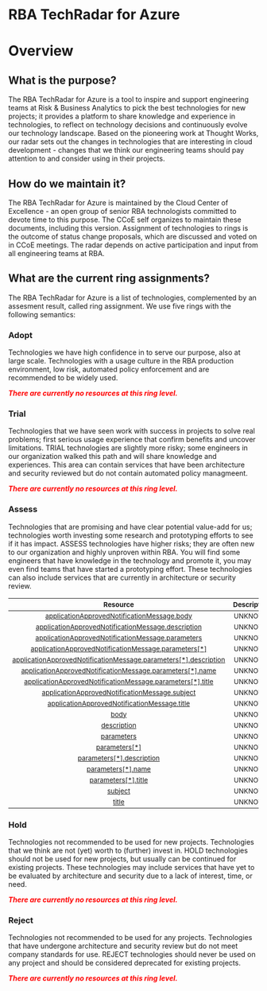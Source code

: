 
RBA TechRadar for Azure
=======================

# Overview

## What is the purpose?


The RBA TechRadar for Azure is a tool to inspire and support engineering teams at Risk & Business Analytics to pick the best technologies for new projects; it provides a platform to share knowledge and experience in technologies, to reflect on technology decisions and continuously evolve our technology landscape.  Based on the pioneering work at Thought Works, our radar sets out the changes in technologies that are interesting in cloud development - changes that we think our engineering teams should pay attention to and consider using in their projects.
## How do we maintain it?


The RBA TechRadar for Azure is maintained by the Cloud Center of Excellence - an open group of senior RBA technologists committed to devote time to this purpose.  The CCoE self organizes to maintain these documents, including this version.  Assignment of technologies to rings is the outcome of status change proposals, which are discussed and voted on in CCoE meetings.  The radar depends on active participation and input from all engineering teams at RBA.
## What are the current ring assignments?


The RBA TechRadar for Azure is a list of technologies, complemented by an assesment result, called ring assignment.  We use five rings with the following semantics:
### Adopt


Technologies we have high confidence in to serve our purpose, also at large scale.  Technologies with a usage culture in the RBA production environment, low risk, automated policy enforcement and are recommended to be widely used.  
  
***<font color="red"> There are currently no resources at this ring level. </font>***
### Trial


Technologies that we have seen work with success in projects to solve real problems;  first serious usage experience that confirm benefits and uncover limitations.  TRIAL technologies are slightly more risky; some engineers in our organization walked this path and will share knowledge and experiences.  This area can contain services that have been architecture and security reviewed but do not contain automated policy managmeent.  
  
***<font color="red"> There are currently no resources at this ring level. </font>***
### Assess


Technologies that are promising and have clear potential value-add for us; technologies worth investing some research and prototyping efforts to see if it has impact.  ASSESS technologies have higher risks;  they are often new to our organization and highly unproven within RBA.  You will find some engineers that have knowledge in the technology and promote it, you may even find teams that have started a prototyping effort.  These technologies can also include services that are currently in architecture or security review.  

|<sub>Resource</sub>|<sub>Description</sub>|<sub>Type</sub>|<sub>Status</sub>|
| :---: | :---: | :---: | :---: |
|<sub>[applicationApprovedNotificationMessage.body](https://github.com/openrba/python-azure-techradar/tree/master/Microsoft.ApiManagement/service/templates/applicationApprovedNotificationMessage.body)</sub>|<sub>UNKNOWN</sub>|<sub>UNKNOWN</sub>|<sub>ASSESS</sub>|
|<sub>[applicationApprovedNotificationMessage.description](https://github.com/openrba/python-azure-techradar/tree/master/Microsoft.ApiManagement/service/templates/applicationApprovedNotificationMessage.description)</sub>|<sub>UNKNOWN</sub>|<sub>UNKNOWN</sub>|<sub>ASSESS</sub>|
|<sub>[applicationApprovedNotificationMessage.parameters](https://github.com/openrba/python-azure-techradar/tree/master/Microsoft.ApiManagement/service/templates/applicationApprovedNotificationMessage.parameters)</sub>|<sub>UNKNOWN</sub>|<sub>UNKNOWN</sub>|<sub>ASSESS</sub>|
|<sub>[applicationApprovedNotificationMessage.parameters[*]](https://github.com/openrba/python-azure-techradar/tree/master/Microsoft.ApiManagement/service/templates/applicationApprovedNotificationMessage.parameters[*])</sub>|<sub>UNKNOWN</sub>|<sub>UNKNOWN</sub>|<sub>ASSESS</sub>|
|<sub>[applicationApprovedNotificationMessage.parameters[*].description](https://github.com/openrba/python-azure-techradar/tree/master/Microsoft.ApiManagement/service/templates/applicationApprovedNotificationMessage.parameters[*].description)</sub>|<sub>UNKNOWN</sub>|<sub>UNKNOWN</sub>|<sub>ASSESS</sub>|
|<sub>[applicationApprovedNotificationMessage.parameters[*].name](https://github.com/openrba/python-azure-techradar/tree/master/Microsoft.ApiManagement/service/templates/applicationApprovedNotificationMessage.parameters[*].name)</sub>|<sub>UNKNOWN</sub>|<sub>UNKNOWN</sub>|<sub>ASSESS</sub>|
|<sub>[applicationApprovedNotificationMessage.parameters[*].title](https://github.com/openrba/python-azure-techradar/tree/master/Microsoft.ApiManagement/service/templates/applicationApprovedNotificationMessage.parameters[*].title)</sub>|<sub>UNKNOWN</sub>|<sub>UNKNOWN</sub>|<sub>ASSESS</sub>|
|<sub>[applicationApprovedNotificationMessage.subject](https://github.com/openrba/python-azure-techradar/tree/master/Microsoft.ApiManagement/service/templates/applicationApprovedNotificationMessage.subject)</sub>|<sub>UNKNOWN</sub>|<sub>UNKNOWN</sub>|<sub>ASSESS</sub>|
|<sub>[applicationApprovedNotificationMessage.title](https://github.com/openrba/python-azure-techradar/tree/master/Microsoft.ApiManagement/service/templates/applicationApprovedNotificationMessage.title)</sub>|<sub>UNKNOWN</sub>|<sub>UNKNOWN</sub>|<sub>ASSESS</sub>|
|<sub>[body](https://github.com/openrba/python-azure-techradar/tree/master/Microsoft.ApiManagement/service/templates/body)</sub>|<sub>UNKNOWN</sub>|<sub>UNKNOWN</sub>|<sub>ASSESS</sub>|
|<sub>[description](https://github.com/openrba/python-azure-techradar/tree/master/Microsoft.ApiManagement/service/templates/description)</sub>|<sub>UNKNOWN</sub>|<sub>UNKNOWN</sub>|<sub>ASSESS</sub>|
|<sub>[parameters](https://github.com/openrba/python-azure-techradar/tree/master/Microsoft.ApiManagement/service/templates/parameters)</sub>|<sub>UNKNOWN</sub>|<sub>UNKNOWN</sub>|<sub>ASSESS</sub>|
|<sub>[parameters[*]](https://github.com/openrba/python-azure-techradar/tree/master/Microsoft.ApiManagement/service/templates/parameters[*])</sub>|<sub>UNKNOWN</sub>|<sub>UNKNOWN</sub>|<sub>ASSESS</sub>|
|<sub>[parameters[*].description](https://github.com/openrba/python-azure-techradar/tree/master/Microsoft.ApiManagement/service/templates/parameters[*].description)</sub>|<sub>UNKNOWN</sub>|<sub>UNKNOWN</sub>|<sub>ASSESS</sub>|
|<sub>[parameters[*].name](https://github.com/openrba/python-azure-techradar/tree/master/Microsoft.ApiManagement/service/templates/parameters[*].name)</sub>|<sub>UNKNOWN</sub>|<sub>UNKNOWN</sub>|<sub>ASSESS</sub>|
|<sub>[parameters[*].title](https://github.com/openrba/python-azure-techradar/tree/master/Microsoft.ApiManagement/service/templates/parameters[*].title)</sub>|<sub>UNKNOWN</sub>|<sub>UNKNOWN</sub>|<sub>ASSESS</sub>|
|<sub>[subject](https://github.com/openrba/python-azure-techradar/tree/master/Microsoft.ApiManagement/service/templates/subject)</sub>|<sub>UNKNOWN</sub>|<sub>UNKNOWN</sub>|<sub>ASSESS</sub>|
|<sub>[title](https://github.com/openrba/python-azure-techradar/tree/master/Microsoft.ApiManagement/service/templates/title)</sub>|<sub>UNKNOWN</sub>|<sub>UNKNOWN</sub>|<sub>ASSESS</sub>|

### Hold


Technologies not recommended to be used for new projects. Technologies that we think are not (yet) worth to (further) invest in.  HOLD technologies should not be used for new projects, but usually can be continued for existing projects.  These technologies may include services that have yet to be evaluated by architecture and security due to a lack of interest, time, or need.  
  
***<font color="red"> There are currently no resources at this ring level. </font>***
### Reject


Technologies not recommended to be used for any projects. Technologies that have undergone architecture and security review but do not meet company standards for use.  REJECT technologies should never be used on any project and should be considered deprecated for existing projects.  
  
***<font color="red"> There are currently no resources at this ring level. </font>***